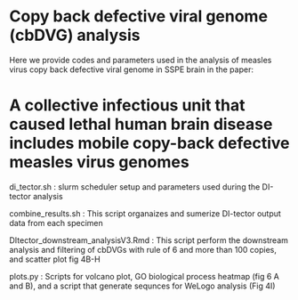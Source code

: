 # Copy back defective viral genome (cbDVG) analysis 
Here we provide codes and parameters used in the analysis of measles virus copy back defective viral genome in SSPE brain in the paper: 

# A collective infectious unit that caused lethal human brain disease includes mobile copy-back defective measles virus genomes 

di_tector.sh : slurm scheduler setup and parameters used during the DI-tector analysis

combine_results.sh : This script organaizes and sumerize DI-tector output data from each specimen 

DItector_downstream_analysisV3.Rmd :  This script perform the downstream analysis and filtering of cbDVGs with rule of 6 and more than 100 copies, and scatter plot fig 4B-H

plots.py : Scripts for volcano plot, GO biological process heatmap (fig 6 A and B), and a script that generate sequnces for WeLogo analysis (Fig 4I)





 

